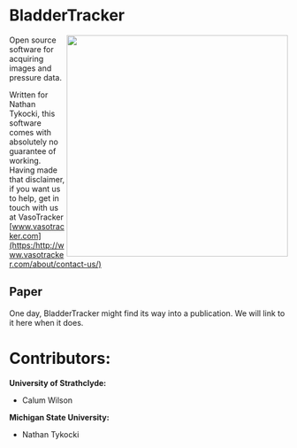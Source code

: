 BladderTracker
======
<img src="v1-0-2/Bladder_SPLASH.gif " width="400" align="right">

Open source software for acquiring images and pressure data. 

Written for Nathan Tykocki, this software comes with absolutely no guarantee of working. Having made that disclaimer, if you want us to help, get in touch with us at VasoTracker [www.vasotracker.com](https:/http://www.vasotracker.com/about/contact-us/)

## Paper
One day, BladderTracker might find its way into a publication. We will link to it here when it does.

# Contributors:
**University of Strathclyde:**
* Calum Wilson

**Michigan State University:**
* Nathan Tykocki
